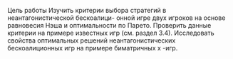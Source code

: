 Цель работы
Изучить критерии выбора стратегий в неантагонистической бескоалици- онной игре двух игроков на основе равновесия Нэша и оптимальности по Парето. Проверить данные критерии на примере известных игр (см. раздел 3.4). Исследовать свойства оптимальных решений неантагонистических бескоалиционных игр на примере биматричных х -игр.
